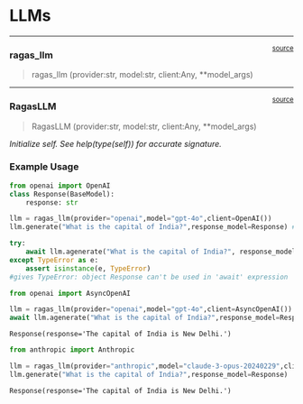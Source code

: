 # LLMs


<!-- WARNING: THIS FILE WAS AUTOGENERATED! DO NOT EDIT! -->

------------------------------------------------------------------------

<a
href="https://github.com/explodinggradients/ragas_experimental/blob/main/ragas_experimental/llm/llm.py#L146"
target="_blank" style="float:right; font-size:smaller">source</a>

### ragas_llm

>  ragas_llm (provider:str, model:str, client:Any, **model_args)

------------------------------------------------------------------------

<a
href="https://github.com/explodinggradients/ragas_experimental/blob/main/ragas_experimental/llm/llm.py#L17"
target="_blank" style="float:right; font-size:smaller">source</a>

### RagasLLM

>  RagasLLM (provider:str, model:str, client:Any, **model_args)

*Initialize self. See help(type(self)) for accurate signature.*

### Example Usage

``` python
from openai import OpenAI
class Response(BaseModel):
    response: str

llm = ragas_llm(provider="openai",model="gpt-4o",client=OpenAI())
llm.generate("What is the capital of India?",response_model=Response) #works fine

try:
    await llm.agenerate("What is the capital of India?", response_model=Response)
except TypeError as e:
    assert isinstance(e, TypeError)
#gives TypeError: object Response can't be used in 'await' expression
```

``` python
from openai import AsyncOpenAI

llm = ragas_llm(provider="openai",model="gpt-4o",client=AsyncOpenAI())
await llm.agenerate("What is the capital of India?",response_model=Response)
```

    Response(response='The capital of India is New Delhi.')

``` python
from anthropic import Anthropic

llm = ragas_llm(provider="anthropic",model="claude-3-opus-20240229",client=Anthropic(),max_tokens=1024)
llm.generate("What is the capital of India?",response_model=Response)
```

    Response(response='The capital of India is New Delhi.')
